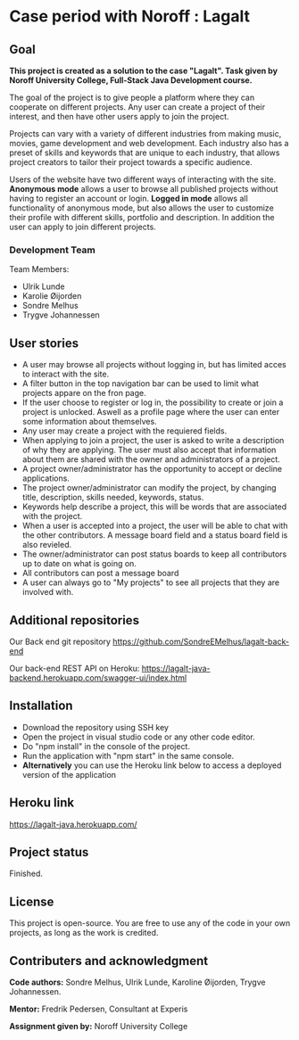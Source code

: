 # Case period with Noroff : Lagalt

## Goal
**This project is created as a solution to the case "Lagalt". Task given by Noroff University College, Full-Stack Java Development course.**

The goal of the project is to give people a platform where they can cooperate on different projects. Any user can create a project of their interest, and then have other users apply to join the project. 

Projects can vary with a variety of different industries from making music, movies, game development and web development. Each industry also has a preset of skills and keywords that are unique to each industry, that allows project creators to tailor their project towards a specific audience.

Users of the website have two different ways of interacting with the site. **Anonymous mode** allows a user to browse all published projects without having to register an account or login. **Logged in mode** allows all functionality of anonymous mode, but also allows the user to customize their profile with different skills, portfolio and description. In addition the user can apply to join different projects. 

### Development Team
Team Members:
- Ulrik Lunde
- Karolie Øijorden
- Sondre Melhus
- Trygve Johannessen


## User stories
 - A user may browse all projects without logging in, but has limited acces to interact with the site.
 - A filter button in the top navigation bar can be used to limit what projects appare on the fron page.
 - If the user choose to register or log in, the possibility to create or join a project is unlocked. Aswell as a profile page where the user can enter some information about themselves.
 - Any user may create a project with the requiered fields.
 - When applying to join a project, the user is asked to write a description of why they are applying. The user must also accept that information about them are shared with the owner and administrators of a project.
 - A project owner/administrator has the opportunity to accept or decline applications.
 - The project owner/administrator can modify the project, by changing title, description, skills needed, keywords, status.
 - Keywords help describe a project, this will be words that are associated with the project.
 - When a user is accepted into a project, the user will be able to chat with the other contributors. A message board field and a status board field is also revieled.
 - The owner/administrator can post status boards to keep all contributors up to date on what is going on.
 - All contributors can post a message board
 - A user can always go to "My projects" to see all projects that they are involved with.

## Additional repositories
Our Back end git repository 
https://github.com/SondreEMelhus/lagalt-back-end

Our back-end REST API on Heroku:
https://lagalt-java-backend.herokuapp.com/swagger-ui/index.html

## Installation
- Download the repository using SSH key
- Open the project in visual studio code or any other code editor.
- Do "npm install" in the console of the project.
- Run the application with "npm start" in the same console.
- **Alternatively** you can use the Heroku link below to access a deployed version of the application
## Heroku link
https://lagalt-java.herokuapp.com/
## Project status
Finished.
## License
This project is open-source. You are free to use any of the code in your own projects, as long as the work is credited.
## Contributers and acknowledgment
**Code authors:** Sondre Melhus, Ulrik Lunde, Karoline Øijorden, Trygve Johannessen.

**Mentor:** Fredrik Pedersen, Consultant at Experis 

**Assignment given by:** Noroff University College
